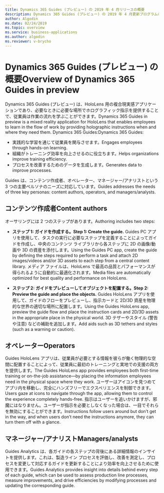 ```yaml
---
title: Dynamics 365 Guides (プレビュー) の 2019 年 4 月リリースの概要
description: Dynamics 365 Guides (プレビュー) の 2019 年 4 月更新プログラムの概要
author: Algodin
ms.date: 02/24/2019
ms.topic: overview
ms.service: business-applications
ms.author: algodin
ms.reviewer: v-brycho
---
```

#  <a name="overview-of-dynamics-365-guides-in-preview"></a><span data-ttu-id="5286a-103">Dynamics 365 Guides (プレビュー) の概要</span><span class="sxs-lookup"><span data-stu-id="5286a-103">Overview of Dynamics 365 Guides in preview</span></span>

<span data-ttu-id="5286a-104">Dynamics 365 Guides (プレビュー) は、HoloLens 用の複合現実感アプリケーションであり、必要なときに必要な場所でホログラフィック指示を提供することで、従業員は作業の流れを学ぶことができます。</span><span class="sxs-lookup"><span data-stu-id="5286a-104">Dynamics 365 Guides in preview is a mixed reality application for HoloLens that enables employees to learn in the flow of work by providing holographic instructions when and where they need them.</span></span> <span data-ttu-id="5286a-105">Dynamics 365 Guides:</span><span class="sxs-lookup"><span data-stu-id="5286a-105">Dynamics 365 Guides:</span></span>

- <span data-ttu-id="5286a-106">実践的な学習を通じて従業員を関与させます。</span><span class="sxs-lookup"><span data-stu-id="5286a-106">Engages employees through hands-on learning.</span></span>
- <span data-ttu-id="5286a-107">組織がトレーニング効率を向上させるのに役立ちます。</span><span class="sxs-lookup"><span data-stu-id="5286a-107">Helps organizations improve training efficiency.</span></span>
- <span data-ttu-id="5286a-108">プロセスを改善するためのデータを生成します。</span><span class="sxs-lookup"><span data-stu-id="5286a-108">Generates data to improve processes.</span></span>

<span data-ttu-id="5286a-109">Guides は、コンテンツ作成者、オペレーター、マネージャー/アナリストという 3 つの主要ペルソナのニーズに対応しています。</span><span class="sxs-lookup"><span data-stu-id="5286a-109">Guides addresses the needs of three key personas: content authors, operators, and managers/analysts.</span></span>  

## <a name="content-authors"></a><span data-ttu-id="5286a-110">コンテンツ作成者</span><span class="sxs-lookup"><span data-stu-id="5286a-110">Content authors</span></span> 

<span data-ttu-id="5286a-111">オーサリングには 2 つのステップがあります。</span><span class="sxs-lookup"><span data-stu-id="5286a-111">Authoring includes two steps:</span></span> 

- <span data-ttu-id="5286a-112">**ステップ 1: ガイドを作成する。**</span><span class="sxs-lookup"><span data-stu-id="5286a-112">**Step 1: Create the guide.**</span></span>   <span data-ttu-id="5286a-113">Guides PC アプリを使用して、タスクの実行に必要なステップを定義することによってガイドを作成し、中央のコンテンツ ライブラリから各ステップに 2D の画像/動画や 3D の資産を添付します。</span><span class="sxs-lookup"><span data-stu-id="5286a-113">Using the Guides PC app, create the guide by defining the steps required to perform a task and attach 2D images/videos and/or 3D assets to each step from a central content library.</span></span> <span data-ttu-id="5286a-114">メディア ファイルは、HoloLens で最高の品質とパフォーマンスが得られるように自動的に最適化されます。</span><span class="sxs-lookup"><span data-stu-id="5286a-114">Media files are automatically optimized for best quality and performance on HoloLens.</span></span>  

- <span data-ttu-id="5286a-115">**ステップ 2: ガイドをプレビューしてオブジェクトを配置する。**</span><span class="sxs-lookup"><span data-stu-id="5286a-115">**Step 2: Preview the guide and place the objects.**</span></span> <span data-ttu-id="5286a-116">Guides HoloLens アプリを使用して、ガイドのフローをプレビューし、指示カードと 2D/3D 資産を物理的な世界の適切な場所に配置します。</span><span class="sxs-lookup"><span data-stu-id="5286a-116">Using the Guides HoloLens app, preview the guide flow and place the instruction cards and 2D/3D assets in the appropriate place in the physical world.</span></span> <span data-ttu-id="5286a-117">3D テザーやスタイル (警告や注意) などの補助を追加します。</span><span class="sxs-lookup"><span data-stu-id="5286a-117">Add aids such as 3D tethers and styles (such as a warning or caution).</span></span>  

## <a name="operators"></a><span data-ttu-id="5286a-118">オペレーター</span><span class="sxs-lookup"><span data-stu-id="5286a-118">Operators</span></span>
<span data-ttu-id="5286a-119">Guides HoloLens アプリは、従業員が必要とする情報を彼らが働く物理的な空間に配置することによって、従業員に最初のトレーニングと実地での支援の両方を提供します。</span><span class="sxs-lookup"><span data-stu-id="5286a-119">The Guides HoloLens app provides employees both first-time training or on-the-job assistance—by placing the information employees need in the physical space where they work.</span></span> <span data-ttu-id="5286a-120">ユーザーはアイコンを見つめてアプリ内を移動し、完全にハンズフリーでエクスペリエンスを制御できます。</span><span class="sxs-lookup"><span data-stu-id="5286a-120">Users gaze at icons to navigate through the app, allowing them to control the experience completely hands-free.</span></span> <span data-ttu-id="5286a-121">指示はユーザーを追いかけますが、邪魔にはなりません。ユーザーが指示を必要としなくなった場合は、一目でそれらを無効にすることができます。</span><span class="sxs-lookup"><span data-stu-id="5286a-121">Instructions follow users around but don’t get in the way, and when users don’t need the instructions anymore, they can turn them off with a glance.</span></span>  

## <a name="managersanalysts"></a><span data-ttu-id="5286a-122">マネージャー/アナリスト</span><span class="sxs-lookup"><span data-stu-id="5286a-122">Managers/analysts</span></span>
<span data-ttu-id="5286a-123">Guides Analytics は、各ガイドの各ステップの背後にある詳細情報のインサイトを提供します。これは、製造ライン プロセスを評価し、改善を測定し、プロセスを変更して対応するガイドを更新することにより効率を向上させるために使用できます。</span><span class="sxs-lookup"><span data-stu-id="5286a-123">Guides Analytics provides insight into details behind every step of each guide, which can be used to assess production line processes, measure improvements, and drive efficiencies by modifying processes and updating the corresponding guide.</span></span>  
